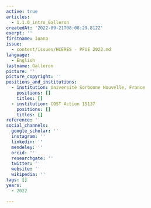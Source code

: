 ```yaml
---
active: true
articles:
  - 1.1.0_intro_Galleron
createdAt: '2022-09-21T08:08:29.812Z'
exerpt: ''
firstname: Ioana
issue:
  - content/issues/HCERES - PFUE 2022.md
language:
  - English
lastname: Galleron
picture: ''
picture_copyright: ''
positions_and_institutions:
  - institution: Université Sorbonne Nouvelle, France
    positions: []
    titles: []
  - institution: COST Action 15137
    positions: []
    titles: []
reference: ''
social_channels:
  google_scholar: ''
  instagram: ''
  linkedin: ''
  mendeley: ''
  orcid: ''
  researchgate: ''
  twitter: ''
  website: ''
  wikipedia: ''
tags: []
years:
  - 2022

---
```


